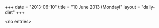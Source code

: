 +++
date = "2013-06-10"
title = "10 June 2013 (Monday)"
layout = "daily-diet"
+++


\<no entries\>

